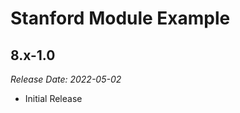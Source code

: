 # Stanford Module Example

8.x-1.0
--------------------------------------------------------------------------------
_Release Date: 2022-05-02_

- Initial Release
